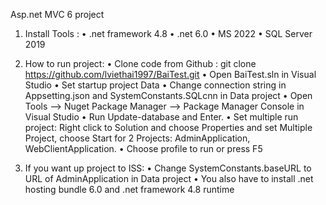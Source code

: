 Asp.net MVC 6 project

1.	Install Tools :
	•	.net framework 4.8
	•	.net 6.0
	•	MS 2022
	•	SQL Server 2019

2.	How to run project:
	•	Clone code from Github : git clone https://github.com/lviethai1997/BaiTest.git
	•	Open BaiTest.sln in Visual Studio 
	•	Set startup project Data
	•	Change connection string in Appsetting.json and SystemConstants.SQLcnn in Data project
	•	Open Tools --> Nuget Package Manager --> Package Manager Console in Visual Studio
	•	Run Update-database and Enter.
	•	Set multiple run project: Right click to Solution and choose Properties and set Multiple Project, choose Start for 2 Projects: AdminApplication, WebClientApplication.
	•	Choose profile to run or press F5

3.	If you want up project to ISS:
	•	Change SystemConstants.baseURL to URL of AdminApplication  in Data project
	•	You also have to install .net hosting bundle 6.0 and .net framework 4.8 runtime